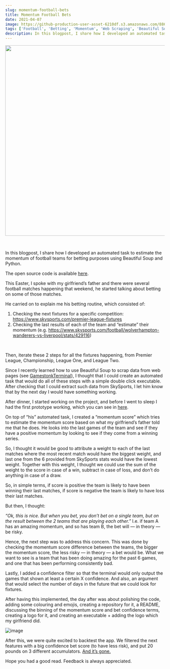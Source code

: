 ```yaml
---
slug: momentum-football-bets
title: Momentum Football Bets
date: 2021-04-07
image: https://github-production-user-asset-6210df.s3.amazonaws.com/88618738/280495392-fbf8e3ee-21a6-47c0-95f7-97b535a07dd0.png
tags: ['Football', 'Betting', 'Momentum', 'Web Scraping', 'Beautiful Soup', 'Python']
description: In this blogpost, I share how I developed an automated task to estimate the momentum of football teams for betting purposes using Beautiful Soup and Python.
---
```


<p align="center">
    <img width="600" src="https://github-production-user-asset-6210df.s3.amazonaws.com/88618738/280495392-fbf8e3ee-21a6-47c0-95f7-97b535a07dd0.png"/>
</p>

<br />

In this blogpost, I share how I developed an automated task to estimate the momentum of football teams for betting purposes using Beautiful Soup and Python.

The open source code is available [here](https://github.com/DidierRLopes/momentum-football-bets).

<!-- truncate -->

<div style={{borderTop: '1px solid #21af90', margin: '1.5em 0'}} />

This Easter, I spoke with my girlfriend’s father and there were several football matches happening that weekend, he started talking about betting on some of those matches.

He carried on to explain me his betting routine, which consisted of:

1. Checking the next fixtures for a specific competition: https://www.skysports.com/premier-league-fixtures
2. Checking the last results of each of the team and “estimate” their momentum (e.g. https://www.skysports.com/football/wolverhampton-wanderers-vs-liverpool/stats/429116)

<br />

Then, iterate these 2 steps for all the fixtures happening, from Premier League, Championship, League One, and League Two.

Since I recently learned how to use Beautiful Soup to scrap data from web pages (see [GamestonkTerminal](https://dro-lopes.medium.com/gamestonk-terminal-the-next-best-thing-after-bloomberg-terminal-a263c001a61f)), I thought that I could create an automated task that would do all of these steps with a simple double click executable. After checking that I could extract such data from SkySports, I let him know that by the next day I would have something working.

After dinner, I started working on the project, and before I went to sleep I had the first prototype working, which you can see in [here](https://github.com/DidierRLopes/momentum-football-bets).

On top of “his” automated task, I created a “momentum score” which tries to estimate the momentum score based on what my girlfriend’s father told me that he does. He looks into the last games of the team and see if they have a positive momentum by looking to see if they come from a winning series.

So, I thought it would be good to attribute a weight to each of the last matches where the most recent match would have the biggest weight, and last one from the 6 provided from SkySports stats would have the lowest weight. Together with this weight, I thought we could use the sum of the weight to the score in case of a win, subtract in case of loss, and don’t do anything in case of a draw.

So, in simple terms, if score is positive the team is likely to have been winning their last matches, if score is negative the team is likely to have loss their last matches.

But then, I thought:

_“Ok, this is nice. But when you bet, you don’t bet on a single team, but on the result between the 2 teams that are playing each other.”_ I.e. if team A has an amazing momentum, and so has team B, the bet will — in theory — be risky.

Hence, the next step was to address this concern. This was done by checking the momentum score difference between the teams, the bigger the momentum score, the less risky — in theory — a bet would be. What we want to see is a team that has been doing amazing for the past 6 games, and one that has been performing consistently bad.

Lastly, I added a confidence filter so that the terminal would only output the games that shown at least a certain X confidence. And also, an argument that would select the number of days in the future that we could look for fixtures.

After having this implemented, the day after was about polishing the code, adding some colouring and emojis, creating a repository for it, a README, discussing the binning of the momentum score and bet confidence terms, creating a logo for it, and creating an executable + adding the logo which my girlfriend did.

![image](https://github.com/Meg1211/my-website/assets/88618738/4e16ec33-ae1a-4ade-88a0-c985fe8b8c12)

After this, we were quite excited to backtest the app. We filtered the next features with a big confidence bet score (to have less risk), and put 20 pounds on 3 different accumulators. [And it’s gone.](https://www.youtube.com/watch?v=-DT7bX-B1Mg)

Hope you had a good read. Feedback is always appreciated.
